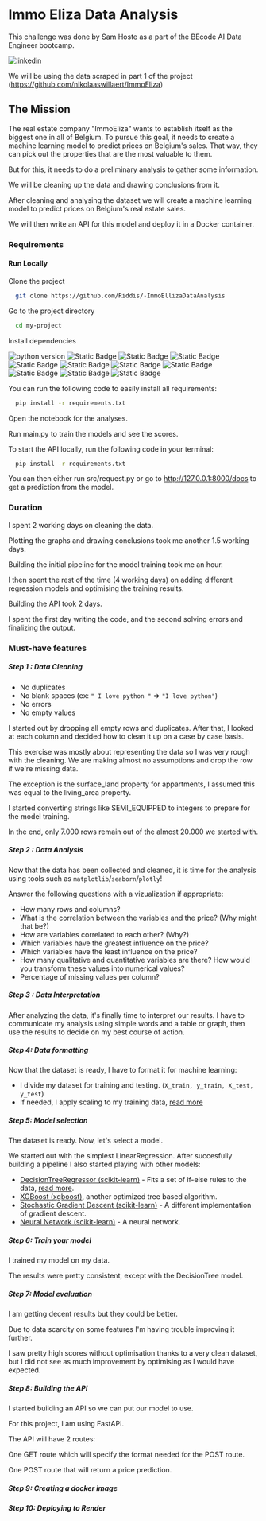 # Immo Eliza Data Analysis

This challenge was done by Sam Hoste as a part of the BEcode AI Data Engineer bootcamp. 

[![linkedin](https://img.shields.io/badge/linkedin-0A66C2?style=for-the-badge&logo=linkedin&logoColor=white)](https://www.linkedin.com/in/sam-hoste-15610945/)

We will be using the data scraped in part 1 of the project (https://github.com/nikolaaswillaert/ImmoEliza)

## The Mission

The real estate company "ImmoEliza" wants to establish itself as the biggest one in all of Belgium. To pursue this goal, it needs to create a machine learning model to predict prices on Belgium's sales. That way, they can pick out the properties that are the most valuable to them.

But for this, it needs to do a preliminary analysis to gather some information. 

We will be cleaning up the data and drawing conclusions from it.

After cleaning and analysing the dataset we will create a machine learning model to predict prices on Belgium's real estate sales.

We will then write an API for this model and deploy it in a Docker container. 

### Requirements
#### Run Locally

Clone the project

```bash
  git clone https://github.com/Riddis/-ImmoEllizaDataAnalysis
```

Go to the project directory

```bash
  cd my-project
```

Install dependencies

![python version](https://img.shields.io/badge/python-3.10.6+-blue) 
![Static Badge](https://img.shields.io/badge/pandas-9ef542) 
![Static Badge](https://img.shields.io/badge/numpy-24d3f2) 
![Static Badge](https://img.shields.io/badge/pathlib-e8f224)
![Static Badge](https://img.shields.io/badge/joblib-e32e0e)
![Static Badge](https://img.shields.io/badge/fastapi-8A2BE2)
![Static Badge](https://img.shields.io/badge/jsonschema-lightgrey)
![Static Badge](https://img.shields.io/badge/Requests-red)
![Static Badge](https://img.shields.io/badge/scikit_learn-orange)
![Static Badge](https://img.shields.io/badge/xgboost-yellow)
![Static Badge](https://img.shields.io/badge/uvicorn-purple)

You can run the following code to easily install all requirements: 

```bash
  pip install -r requirements.txt
```

Open the notebook for the analyses.

Run main.py to train the models and see the scores.

To start the API locally, run the following code in your terminal:

```bash
  pip install -r requirements.txt
```

You can then either run src/request.py or go to http://127.0.0.1:8000/docs to get a prediction from the model. 

### Duration

I spent 2 working days on cleaning the data. 

Plotting the graphs and drawing conclusions took me another 1.5 working days. 

Building the initial pipeline for the model training took me an hour. 

I then spent the rest of the time (4 working days) on adding different regression models and optimising the training results. 

Building the API took 2 days. 

I spent the first day writing the code, and the second solving errors and finalizing the output.

### Must-have features

##### Step 1 : Data Cleaning

- No duplicates
- No blank spaces (ex: `" I love python "` => `"I love python"`)
- No errors
- No empty values

I started out by dropping all empty rows and duplicates. 
After that, I looked at each column and decided how to clean it up on a case by case basis. 

This exercise was mostly about representing the data so I was very rough with the cleaning. We are making almost no assumptions and drop the row if we're missing data. 

The exception is the surface_land property for appartments, I assumed this was equal to the living_area property. 

I started converting strings like SEMI_EQUIPPED to integers to prepare for the model training. 

In the end, only 7.000 rows remain out of the almost 20.000 we started with.

##### Step 2 : Data Analysis

Now that the data has been collected and cleaned, it is time for the analysis using tools such as `matplotlib`/`seaborn`/`plotly`!

Answer the following questions with a vizualization if appropriate:

- How many rows and columns?
- What is the correlation between the variables and the price? (Why might that be?)
- How are variables correlated to each other? (Why?)
- Which variables have the greatest influence on the price?
- Which variables have the least influence on the price?
- How many qualitative and quantitative variables are there? How would you transform these values into numerical values?
- Percentage of missing values per column?

##### Step 3 : Data Interpretation

After analyzing the data, it's finally time to interpret our results. I have to communicate my analysis using simple words and a table or graph, then use the results to decide on my best course of action.


##### Step 4: Data formatting

Now that the dataset is ready, I have to format it for machine learning:

- I divide my dataset for training and testing. (`X_train, y_train, X_test, y_test`)
- If needed, I apply scaling to my training data, [read more](https://www.digitalocean.com/community/tutorials/normalize-data-in-python)

##### Step 5: Model selection

The dataset is ready. Now, let's select a model.

We started out with the simplest LinearRegression. 
After succesfully building a pipeline I also started playing with other models: 

* [DecisionTreeRegressor (scikit-learn)](https://scikit-learn.org/stable/modules/generated/sklearn.tree.DecisionTreeRegressor.html#sklearn.tree.DecisionTreeRegressor) - Fits a set of if-else rules to the data, [read more](https://quantifyinghealth.com/regression-tree-vs-linear-regression/).
* [XGBoost (xgboost)](https://www.geeksforgeeks.org/xgboost-for-regression/), another optimized tree based algorithm.
* [Stochastic Gradient Descent (scikit-learn)](https://scikit-learn.org/stable/modules/generated/sklearn.linear_model.SGDRegressor.html#sklearn.linear_model.SGDRegressor) - A different implementation of gradient descent.
* [Neural Network (scikit-learn)](https://scikit-learn.org/stable/modules/generated/sklearn.neural_network.MLPRegressor.html) - A neural network.

##### Step 6: Train your model

I trained my model on my data.

The results were pretty consistent, except with the DecisionTree model. 

##### Step 7: Model evaluation

I am getting decent results but they could be better. 

Due to data scarcity on some features I'm having trouble improving it further. 

I saw pretty high scores without optimisation thanks to a very clean dataset, but I did not see as much improvement by optimising as I would have expected. 

##### Step 8: Building the API

I started building an API so we can put our model to use. 

For this project, I am using FastAPI. 

The API will have 2 routes: 

One GET route which will specify the format needed for the POST route. 

One POST route that will return a price prediction.

##### Step 9: Creating a docker image



##### Step 10: Deploying to Render

